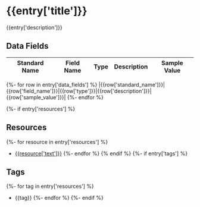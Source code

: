 # {{entry['title']}}
{{entry['description']}}

## Data Fields
|Standard Name|Field Name|Type|Description|Sample Value|
|---|---|---|---|---|
{%- for row in entry['data_fields'] %}
|{{row['standard_name']}}|{{row['field_name']}}|{{row['type']}}|{{row['description']}}|{{row['sample_value']}}|
{%- endfor %}

{%- if entry['resources'] %}

## Resources
{%- for resource in entry['resources'] %}
* [{{resource['text']}}]({{resource['link']}})
{%- endfor %}
{% endif %}
{%- if entry['tags'] %}
## Tags
{%- for tag in entry['resources'] %}
* {{tag}}
{%- endfor %}
{%- endif %}